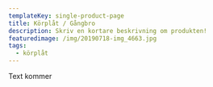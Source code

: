 ```yaml
---
templateKey: single-product-page
title: Körplåt / Gångbro
description: Skriv en kortare beskrivning om produkten!
featuredimage: /img/20190718-img_4663.jpg
tags:
  - körplåt
---
```


Text kommer